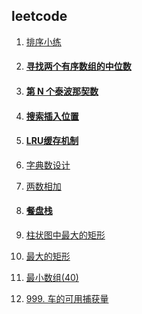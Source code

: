 ## leetcode

1. [排序小练](https://github.com/wulimax/blogs/blob/master/docs/arithmetic/sort.md)

2. #### [ 寻找两个有序数组的中位数](https://github.com/wulimax/blogs/blob/master/docs/arithmetic/2.md)

3. #### [第 N 个泰波那契数](https://github.com/wulimax/blogs/blob/master/docs/arithmetic/3.md)

4. #### [搜索插入位置](https://github.com/wulimax/blogs/blob/master/docs/arithmetic/4.md)

5. #### [LRU缓存机制](https://github.com/wulimax/blogs/blob/master/docs/arithmetic/5.md)

6. [字典数设计](https://github.com/wulimax/blogs/blob/master/docs/arithmetic/6.md)

7. [两数相加](https://github.com/wulimax/blogs/blob/master/docs/arithmetic/7.md)

8. #### [餐盘栈](https://github.com/wulimax/blogs/blob/master/docs/arithmetic/8.md)

9. [柱状图中最大的矩形](https://github.com/wulimax/blogs/blob/master/docs/arithmetic/9.md) 

10. [最大的矩形](https://github.com/wulimax/blogs/blob/master/docs/arithmetic/10.md)

11. [最小数组(40)](https://github.com/wulimax/blogs/blob/master/docs/arithmetic/11.md)

12. [999. 车的可用捕获量](https://github.com/wulimax/blogs/blob/master/docs/arithmetic/12.md)
